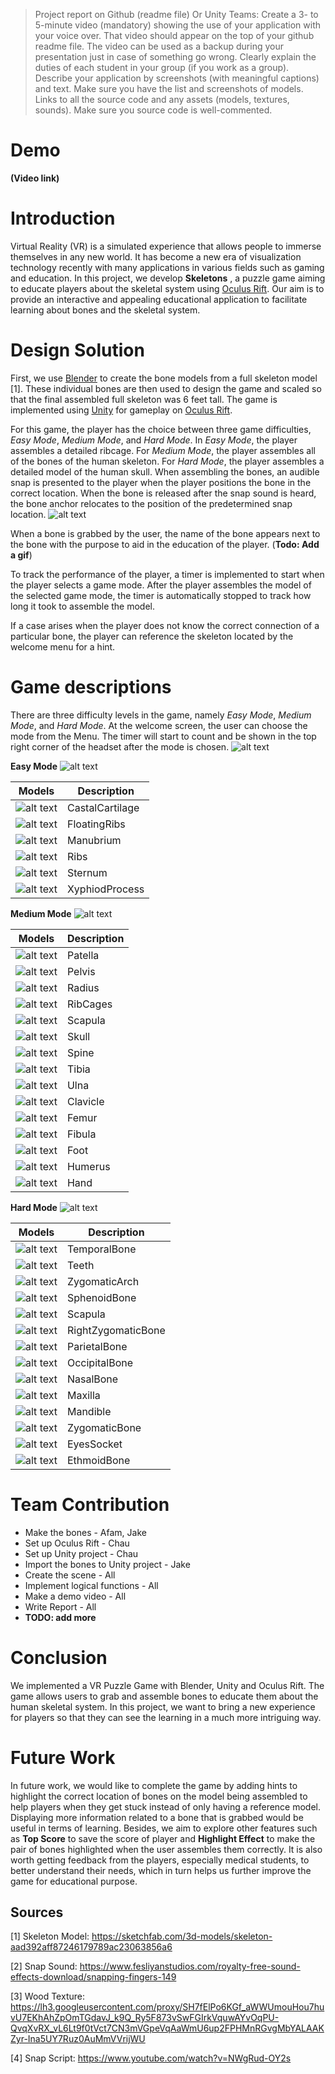 >Project report on Github (readme file) Or Unity Teams:
Create a 3- to 5-minute video (mandatory) showing the use of your application with your voice over. That video should appear on the top of your github readme file. The video can be used as a backup during your presentation just in case of something go wrong.
Clearly explain the duties of each student in your group (if you work as a group).
Describe your application by screenshots (with meaningful captions) and text. Make sure you have the list and screenshots of models.
Links to all the source code and any assets (models, textures, sounds). Make sure you source code is well-commented.

# Demo
**(Video link)**


# Introduction

Virtual Reality (VR) is a simulated experience that allows people to immerse themselves in any new world. It has become a new era of visualization technology recently with many applications in various fields such as gaming and education.
In this project, we develop **Skeletons** , a puzzle game aiming to educate players about the skeletal system using [Oculus Rift](https://www.oculus.com/rift/).
Our aim is to provide an interactive and appealing educational application to facilitate learning about bones and the skeletal system.


# Design Solution

First, we use [Blender](https://www.blender.org/) to create the bone models from a full skeleton model [1]. These individual bones are then used to design the game and scaled so that the final assembled full skeleton was 6 feet tall. The game is implemented using [Unity](https://unity.com/) for gameplay on [Oculus Rift](https://www.oculus.com/rift/). 

For this game, the player has the choice between three game difficulties, *Easy Mode*, *Medium Mode*, and *Hard Mode*. In *Easy Mode*, the player assembles a detailed ribcage. For *Medium Mode*, the player assembles all of the bones of the human skeleton. For *Hard Mode*, the player assembles a detailed model of the human skull. When assembling the bones, an audible snap is presented to the player when the player positions the bone in the correct location. When the bone is released after the snap sound is heard, the bone anchor relocates to the position of the predetermined snap location.
![alt text](ReferenceResources/snapLocations.png)

When a bone is grabbed by the user, the name of the bone appears next to the bone with the purpose to aid in the education of the player. (**Todo: Add a gif**) 

To track the performance of the player, a timer is implemented to start when the player selects a game mode. After the player assembles the model of the selected game mode, the timer is automatically stopped to track how long it took to assemble the model. 

If a case arises when the player does not know the correct connection of a particular bone, the player can reference the skeleton located by the welcome menu for a hint. 

# Game descriptions
There are three difficulty levels in the game, namely *Easy Mode*, *Medium Mode*, and *Hard Mode*. At the welcome screen, the user can choose the mode from the Menu. The timer will start to count and be shown in the top right corner of the headset after the mode is chosen.
![alt text](ReferenceResources/skeletons.PNG)

**Easy Mode**
![alt text](ReferenceResources/easyMode.png)

| Models | Description |
| --- | --- |
| ![alt text](ReferenceResources/Models/CastalCartilage.jpg) | CastalCartilage |
| ![alt text](ReferenceResources/Models/FloatingRibs.jpg) | FloatingRibs|
| ![alt text](ReferenceResources/Models/Manubrium.jpg) | Manubrium |
| ![alt text](ReferenceResources/Models/Ribs.jpg) | Ribs |
| ![alt text](ReferenceResources/Models/Sternum.jpg) | Sternum|
| ![alt text](ReferenceResources/Models/XyphiodProcess.jpg) |XyphiodProcess |


**Medium Mode**
![alt text](ReferenceResources/mediumMode.png)

| Models | Description |
| --- | --- |
| ![alt text](ReferenceResources/Models/Patella.jpg) | Patella |
| ![alt text](ReferenceResources/Models/Pelvis.jpg) | Pelvis|
| ![alt text](ReferenceResources/Models/Radius.jpg) | Radius |
| ![alt text](ReferenceResources/Models/RibCages.png) | RibCages |
| ![alt text](ReferenceResources/Models/Scapula.png) | Scapula|
| ![alt text](ReferenceResources/Models/Skull.jpg) |Skull |
| ![alt text](ReferenceResources/Models/Spine.jpg) | Spine |
| ![alt text](ReferenceResources/Models/Tibia.jpg) | Tibia |
| ![alt text](ReferenceResources/Models/Ulna.jpg) | Ulna |
| ![alt text](ReferenceResources/Models/leftClavicle.jpg) | Clavicle |
| ![alt text](ReferenceResources/Models/leftFemur.jpg) | Femur|
| ![alt text](ReferenceResources/Models/leftFibula.jpg) | Fibula |
| ![alt text](ReferenceResources/Models/leftFoot.jpg) | Foot |
| ![alt text](ReferenceResources/Models/leftHumerus.jpg) | Humerus |
| ![alt text](ReferenceResources/Models/lefthand.jpg) | Hand |


**Hard Mode**
![alt text](ReferenceResources/hardMode.png)

| Models | Description |
| --- | --- |
| ![alt text](ReferenceResources/Models/TemporalBone.jpg) | TemporalBone |
| ![alt text](ReferenceResources/Models/Teeth.jpg) | Teeth|
| ![alt text](ReferenceResources/Models/ZygomaticArch.jpg) | ZygomaticArch|
| ![alt text](ReferenceResources/Models/SphenoidBone.jpg) | SphenoidBone |
| ![alt text](ReferenceResources/Models/Scapula.png) | Scapula|
| ![alt text](ReferenceResources/Models/RightZygomaticBone.jpg) |RightZygomaticBone |
| ![alt text](ReferenceResources/Models/ParietalBone.jpg) | ParietalBone |
| ![alt text](ReferenceResources/Models/OccipitalBone.jpg) | OccipitalBone |
| ![alt text](ReferenceResources/Models/NasalBone.jpg) | NasalBone|
| ![alt text](ReferenceResources/Models/Maxilla.jpg) | Maxilla|
| ![alt text](ReferenceResources/Models/Mandible.jpg) | Mandible|
| ![alt text](ReferenceResources/Models/ZygomaticBone.jpg) | ZygomaticBone |
| ![alt text](ReferenceResources/Models/EyesSocket.jpg) | EyesSocket|
| ![alt text](ReferenceResources/Models/EthmoidBone.jpg) | EthmoidBone|


# Team Contribution
- Make the bones - Afam, Jake
- Set up Oculus Rift - Chau
- Set up Unity project - Chau
- Import the bones to Unity project - Jake
- Create the scene - All
- Implement logical functions - All
- Make a demo video - All
- Write Report - All
- **TODO: add more**

# Conclusion
We implemented a VR Puzzle Game with Blender, Unity and Oculus Rift. The game allows users to grab and assemble bones to educate them about the human skeletal system. In this project, we want to bring a new experience for players so that they can see the learning in a much more intriguing way.

# Future Work
In future work, we would like to complete the game by adding hints to highlight the correct location of bones on the model being assembled to help players when they get stuck instead of only having a reference model. Displaying more information related to a bone that is grabbed would be useful in terms of learning. Besides, we aim to explore other features such as **Top Score** to save the score of player and **Highlight Effect** to make the pair of bones highlighted when the user assembles them correctly. It is also worth getting feedback from the players, especially medical students, to better understand their needs, which in turn helps us further improve the game for educational purpose.

## Sources
[1] Skeleton Model: https://sketchfab.com/3d-models/skeleton-aad392aff87246179789ac23063856a6

[2] Snap Sound: https://www.fesliyanstudios.com/royalty-free-sound-effects-download/snapping-fingers-149

[3] Wood Texture: https://lh3.googleusercontent.com/proxy/SH7fElPo6KGf_aWWUmouHou7huvU7EKhAhZpOmTGdavJ_k9Q_Ry5F873vSwFGIrkVquwAYvOqPU-QvqXvRX_vL6Lt9f0tVct7CN3mVGpeVqAaWmU6up2FPHMnRGvgMbYALAAKZyr-Ina5UY7Ruz0AuMmVVrijWU

[4] Snap Script: https://www.youtube.com/watch?v=NWgRud-OY2s
